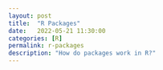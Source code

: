 ```yaml
---
layout: post
title:  "R Packages"
date:   2022-05-21 11:30:00
categories: [R]
permalink: r-packages
description: "How do packages work in R?"
---
```

